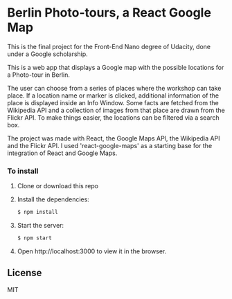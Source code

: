# Berlin Photo-tours, a React Google Map

This is the final project for the Front-End Nano degree of Udacity, done under a Google scholarship.

This is a web app that displays a Google map with the possible locations for a Photo-tour in Berlin.

The user can choose from a series of places where the workshop can take place. If a location name or marker is clicked, additional information of the place is displayed inside an Info Window. Some facts are fetched from the Wikipedia API and a collection of images from that place are drawn from the Flickr API.
To make things easier, the locations can be filtered via a search box.

The project was made with React, the Google Maps API, the Wikipedia API and the Flickr API.
I used 'react-google-maps' as a starting base for the integration of React and Google Maps.

### To install

1. Clone or download this repo
2. Install the dependencies:

    ```sh
    $ npm install
    ```
3. Start the server:
    ```sh
    $ npm start
    ```
4. Open http://localhost:3000 to view it in the browser.


License
----

MIT
